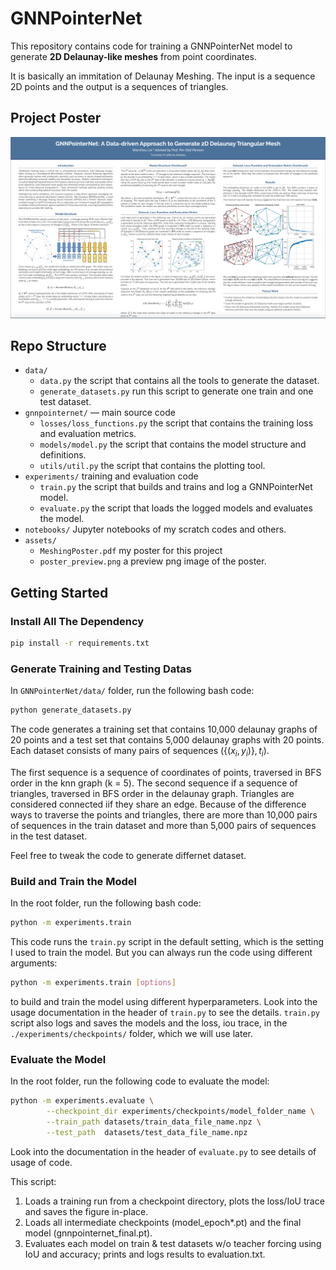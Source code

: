# GNNPointerNet

This repository contains code for training a GNNPointerNet model 
to generate **2D Delaunay-like meshes** from point coordinates.

It is basically an immitation of Delaunay Meshing. The input is a sequence 2D points and the output is a sequences of triangles. 

## Project Poster
[![Poster Preview](assets/poster_preview.png)](assets/MeshingPoster.pdf)

## Repo Structure
- `data/` 
    - `data.py` the script that contains all the tools to generate the dataset.
    - `generate_datasets.py` run this script to generate one train and one test dataset. 
- `gnnpointernet/` — main source code
    - `losses/loss_functions.py` the script that contains the training loss and evaluation metrics. 
    - `models/model.py` the script that contains the model structure and definitions. 
    - `utils/util.py` the script that contains the plotting tool. 
- `experiments/` training and evaluation code 
    - `train.py` the script that builds and trains and log a GNNPointerNet model.
    - `evaluate.py` the script that loads the logged models and evaluates the model. 
- `notebooks/` Jupyter notebooks of my scratch codes and others. 
- `assets/`
    - `MeshingPoster.pdf` my poster for this project
    - `poster_preview.png` a preview png image of the poster. 

## Getting Started
### Install All The Dependency
```bash
pip install -r requirements.txt
```

### Generate Training and Testing Datas
In `GNNPointerNet/data/` folder, run the following bash code:
```bash
python generate_datasets.py
```
The code generates a training set that contains 10,000 delaunay graphs of 20 points and a test set that contains 5,000 delaunay graphs with 20 points. Each dataset consists of many pairs of sequences $(\{(x_i, y_i) \}, {t_i}  )$.

The first sequence is a sequence of coordinates of points, traversed in BFS order in the knn graph (k = 5). The second sequence if a sequence of triangles, traversed in BFS order in the delaunay graph. Triangles are considered connected iif they share an edge. Because of the difference ways to traverse the points and triangles, there are more than 10,000 pairs of sequences in the train dataset and more than 5,000 pairs of sequences in the test dataset. 

Feel free to tweak the code to generate differnet dataset. 

### Build and Train the Model
In the root folder, run the following bash code:
```bash
python -m experiments.train
```
This code runs the `train.py` script in the default setting, which is the setting I used to train the model. But you can always run the code using different arguments:
```bash
python -m experiments.train [options]
```
to build and train the model using different hyperparameters. Look into the usage documentation in the header of `train.py` to see the details. `train.py` script also logs and saves the models and the loss, iou trace, in the `./experiments/checkpoints/` folder, which we will use later. 

### Evaluate the Model
In the root folder, run the following code to evaluate the model:
```bash
python -m experiments.evaluate \
        --checkpoint_dir experiments/checkpoints/model_folder_name \
        --train_path datasets/train_data_file_name.npz \
        --test_path  datasets/test_data_file_name.npz
```
Look into the documentation in the header of `evaluate.py` to see details of usage of code. 

This script:
  1) Loads a training run from a checkpoint directory, plots the loss/IoU trace and saves the figure in-place.
  2) Loads all intermediate checkpoints (model_epoch*.pt) and the final model (gnnpointernet_final.pt).
  3) Evaluates each model on train & test datasets w/o teacher forcing using IoU and accuracy; prints and logs results to evaluation.txt.






